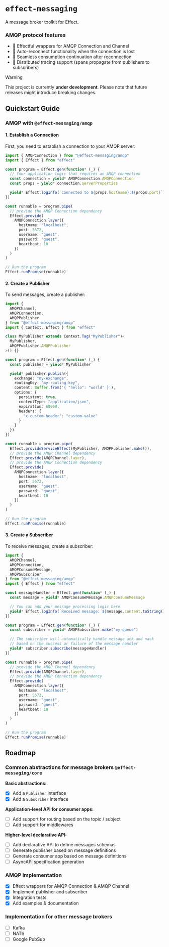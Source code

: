 # `effect-messaging`

A message broker toolkit for Effect.

### AMQP protocol features

- 🔌 Effectful wrappers for AMQP Connection and Channel
- 🔄 Auto-reconnect functionality when the connection is lost
- 🧘 Seamless consumption continuation after reconnection
- 🔭 Distributed tracing support (spans propagate from publishers to subscribers)

> [!WARNING]
> This project is currently **under development**. Please note that future releases might introduce breaking changes.

## Quickstart Guide

### AMQP with `@effect-messaging/amqp`

#### 1. Establish a Connection

First, you need to establish a connection to your AMQP server:

```typescript
import { AMQPConnection } from "@effect-messaging/amqp"
import { Effect } from "effect"

const program = Effect.gen(function* (_) {
  // Your application logic that requires an AMQP connection
  const connection = yield* AMQPConnection.AMQPConnection
  const props = yield* connection.serverProperties

  yield* Effect.logInfo(`connected to ${props.hostname}:${props.port}`)
})

const runnable = program.pipe(
  // provide the AMQP Connection dependency
  Effect.provide(
    AMQPConnection.layer({
      hostname: "localhost",
      port: 5672,
      username: "guest",
      password: "guest",
      heartbeat: 10
    })
  )
)

// Run the program
Effect.runPromise(runnable)
```

#### 2. Create a Publisher

To send messages, create a publisher:

```typescript
import {
  AMQPChannel,
  AMQPConnection,
  AMQPPublisher
} from "@effect-messaging/amqp"
import { Context, Effect } from "effect"

class MyPublisher extends Context.Tag("MyPublisher")<
  MyPublisher,
  AMQPPublisher.AMQPPublisher
>() {}

const program = Effect.gen(function* (_) {
  const publisher = yield* MyPublisher

  yield* publisher.publish({
    exchange: "my-exchange",
    routingKey: "my-routing-key",
    content: Buffer.from('{ "hello": "world" }'),
    options: {
      persistent: true,
      contentType: "application/json",
      expiration: 60000,
      headers: {
        "x-custom-header": "custom-value"
      }
    }
  })
})

const runnable = program.pipe(
  Effect.provideServiceEffect(MyPublisher, AMQPPublisher.make()),
  // provide the AMQP Channel dependency
  Effect.provide(AMQPChannel.layer),
  // provide the AMQP Connection dependency
  Effect.provide(
    AMQPConnection.layer({
      hostname: "localhost",
      port: 5672,
      username: "guest",
      password: "guest",
      heartbeat: 10
    })
  )
)

// Run the program
Effect.runPromise(runnable)
```

#### 3. Create a Subscriber

To receive messages, create a subscriber:

```typescript
import {
  AMQPChannel,
  AMQPConnection,
  AMQPConsumeMessage,
  AMQPSubscriber
} from "@effect-messaging/amqp"
import { Effect } from "effect"

const messageHandler = Effect.gen(function* (_) {
  const message = yield* AMQPConsumeMessage.AMQPConsumeMessage

  // You can add your message processing logic here
  yield* Effect.logInfo(`Received message: ${message.content.toString()}`)
})

const program = Effect.gen(function* (_) {
  const subscriber = yield* AMQPSubscriber.make("my-queue")

  // The subscriber will automatically handle message ack and nack
  // based on the success or failure of the message handler
  yield* subscriber.subscribe(messageHandler)
})

const runnable = program.pipe(
  // provide the AMQP Channel dependency
  Effect.provide(AMQPChannel.layer),
  // provide the AMQP Connection dependency
  Effect.provide(
    AMQPConnection.layer({
      hostname: "localhost",
      port: 5672,
      username: "guest",
      password: "guest",
      heartbeat: 10
    })
  )
)

// Run the program
Effect.runPromise(runnable)
```

## Roadmap

### Common abstractions for message brokers `@effect-messaging/core`

**Basic abstractions:**

- [x] Add a `Publisher` interface
- [x] Add a `Subscriber` interface

**Application-level API for consumer apps:**

- [ ] Add support for routing based on the topic / subject
- [ ] Add support for middlewares

**Higher-level declarative API:**

- [ ] Add declarative API to define messages schemas
- [ ] Generate publisher based on message definitions
- [ ] Generate consumer app based on message definitions
- [ ] AsyncAPI specification generation

### AMQP implementation

- [x] Effect wrappers for AMQP Connection & AMQP Channel
- [x] Implement publisher and subscriber
- [x] Integration tests
- [x] Add examples & documentation

### Implementation for other message brokers

- [ ] Kafka
- [ ] NATS
- [ ] Google PubSub
